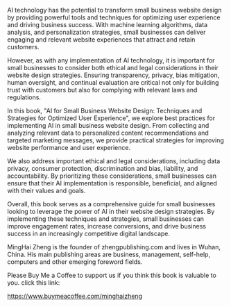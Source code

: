 
AI technology has the potential to transform small business website design by providing powerful tools and techniques for optimizing user experience and driving business success. With machine learning algorithms, data analysis, and personalization strategies, small businesses can deliver engaging and relevant website experiences that attract and retain customers.

However, as with any implementation of AI technology, it is important for small businesses to consider both ethical and legal considerations in their website design strategies. Ensuring transparency, privacy, bias mitigation, human oversight, and continual evaluation are critical not only for building trust with customers but also for complying with relevant laws and regulations.

In this book, "AI for Small Business Website Design: Techniques and Strategies for Optimized User Experience", we explore best practices for implementing AI in small business website design. From collecting and analyzing relevant data to personalized content recommendations and targeted marketing messages, we provide practical strategies for improving website performance and user experience.

We also address important ethical and legal considerations, including data privacy, consumer protection, discrimination and bias, liability, and accountability. By prioritizing these considerations, small businesses can ensure that their AI implementation is responsible, beneficial, and aligned with their values and goals.

Overall, this book serves as a comprehensive guide for small businesses looking to leverage the power of AI in their website design strategies. By implementing these techniques and strategies, small businesses can improve engagement rates, increase conversions, and drive business success in an increasingly competitive digital landscape.

MingHai Zheng is the founder of zhengpublishing.com and lives in Wuhan, China. His main publishing areas are business, management, self-help, computers and other emerging foreword fields.

Please Buy Me a Coffee to support us if you think this book is valuable to you. click this link:

https://www.buymeacoffee.com/minghaizheng
